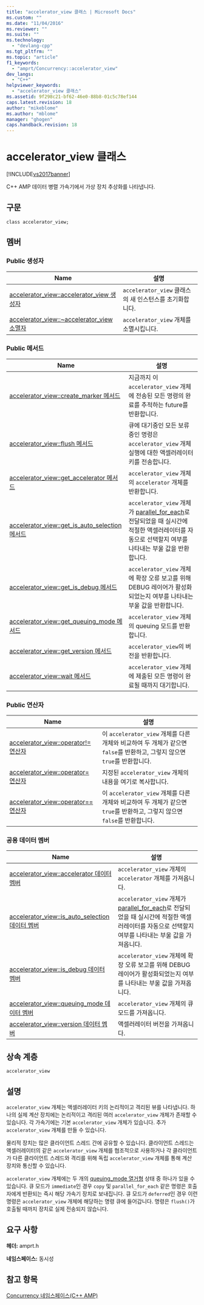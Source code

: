 ```yaml
---
title: "accelerator_view 클래스 | Microsoft Docs"
ms.custom: ""
ms.date: "11/04/2016"
ms.reviewer: ""
ms.suite: ""
ms.technology: 
  - "devlang-cpp"
ms.tgt_pltfrm: ""
ms.topic: "article"
f1_keywords: 
  - "amprt/Concurrency::accelerator_view"
dev_langs: 
  - "C++"
helpviewer_keywords: 
  - "accelerator_view 클래스"
ms.assetid: 9f298c21-bf62-46e0-88b8-01c5c78ef144
caps.latest.revision: 18
author: "mikeblome"
ms.author: "mblome"
manager: "ghogen"
caps.handback.revision: 18
---
```

# accelerator_view 클래스
[!INCLUDE[vs2017banner](../../../assembler/inline/includes/vs2017banner.md)]

C\+\+ AMP 데이터 병렬 가속기에서 가상 장치 추상화를 나타냅니다.  
  
## 구문  
  
```  
class accelerator_view;  
```  
  
## 멤버  
  
### Public 생성자  
  
|Name|설명|  
|----------|--------|  
|[accelerator\_view::accelerator\_view 생성자](../Topic/accelerator_view::accelerator_view%20Constructor.md)|`accelerator_view` 클래스의 새 인스턴스를 초기화합니다.|  
|[accelerator\_view::~accelerator\_view 소멸자](../Topic/accelerator_view::~accelerator_view%20Destructor.md)|`accelerator_view` 개체를 소멸시킵니다.|  
  
### Public 메서드  
  
|Name|설명|  
|----------|--------|  
|[accelerator\_view::create\_marker 메서드](../Topic/accelerator_view::create_marker%20Method.md)|지금까지 이 `accelerator_view` 개체에 전송된 모든 명령의 완료를 추적하는 future를 반환합니다.|  
|[accelerator\_view::flush 메서드](../Topic/accelerator_view::flush%20Method.md)|큐에 대기중인 모든 보류 중인 명령은 `accelerator_view` 개체 실행에 대한 액셀러레이터 키를 전송합니다.|  
|[accelerator\_view::get\_accelerator 메서드](../Topic/accelerator_view::get_accelerator%20Method.md)|`accelerator_view` 개체의 `accelerator` 개체를 반환합니다.|  
|[accelerator\_view::get\_is\_auto\_selection 메서드](../Topic/accelerator_view::get_is_auto_selection%20Method.md)|`accelerator_view` 개체가 [parallel\_for\_each](../Topic/parallel_for_each%20Function%20\(C++%20AMP\).md)로 전달되었을 때 실시간에 적절한 액셀러레이터를 자동으로 선택할지 여부를 나타내는 부울 값을 반환합니다.|  
|[accelerator\_view::get\_is\_debug 메서드](../Topic/accelerator_view::get_is_debug%20Method.md)|`accelerator_view` 개체에 확장 오류 보고를 위해 DEBUG 레이어가 활성화되었는지 여부를 나타내는 부울 값을 반환합니다.|  
|[accelerator\_view::get\_queuing\_mode 메서드](../Topic/accelerator_view::get_queuing_mode%20Method.md)|`accelerator_view` 개체의 queuing 모드를 반환합니다.|  
|[accelerator\_view::get\_version 메서드](../Topic/accelerator_view::get_version%20Method.md)|`accelerator_view`의 버전을 반환합니다.|  
|[accelerator\_view::wait 메서드](../Topic/accelerator_view::wait%20Method.md)|`accelerator_view` 개체에 제출된 모든 명령이 완료될 때까지 대기합니다.|  
  
### Public 연산자  
  
|Name|설명|  
|----------|--------|  
|[accelerator\_view::operator\!\= 연산자](../Topic/accelerator_view::operator!=%20Operator.md)|이 `accelerator_view` 개체를 다른 개체와 비교하여 두 개체가 같으면 `false`를 반환하고, 그렇지 않으면 `true`를 반환합니다.|  
|[accelerator\_view::operator\= 연산자](../Topic/accelerator_view::operator=%20Operator.md)|지정된 `accelerator_view` 개체의 내용을 여기로 복사합니다.|  
|[accelerator\_view::operator\=\= 연산자](../Topic/accelerator_view::operator==%20Operator.md)|이 `accelerator_view` 개체를 다른 개체와 비교하여 두 개체가 같으면 `true`를 반환하고, 그렇지 않으면 `false`를 반환합니다.|  
  
### 공용 데이터 멤버  
  
|Name|설명|  
|----------|--------|  
|[accelerator\_view::accelerator 데이터 멤버](../Topic/accelerator_view::accelerator%20Data%20Member.md)|`accelerator_view` 개체의 `accelerator` 개체를 가져옵니다.|  
|[accelerator\_view::is\_auto\_selection 데이터 멤버](../Topic/accelerator_view::is_auto_selection%20Data%20Member.md)|`accelerator_view` 개체가 [parallel\_for\_each](../Topic/parallel_for_each%20Function%20\(C++%20AMP\).md)로 전달되었을 때 실시간에 적절한 액셀러레이터를 자동으로 선택할지 여부를 나타내는 부울 값을 가져옵니다.|  
|[accelerator\_view::is\_debug 데이터 멤버](../Topic/accelerator_view::is_debug%20Data%20Member.md)|`accelerator_view` 개체에 확장 오류 보고를 위해 DEBUG 레이어가 활성화되었는지 여부를 나타내는 부울 값을 가져옵니다.|  
|[accelerator\_view::queuing\_mode 데이터 멤버](../Topic/accelerator_view::queuing_mode%20Data%20Member.md)|`accelerator_view` 개체의 큐 모드를 가져옵니다.|  
|[accelerator\_view::version 데이터 멤버](../Topic/accelerator_view::version%20Data%20Member.md)|액셀러레이터 버전을 가져옵니다.|  
  
## 상속 계층  
 `accelerator_view`  
  
## 설명  
 `accelerator_view` 개체는 액셀러레이터 키의 논리적이고 격리된 뷰를 나타냅니다.  하나의 실제 계산 장치에는 논리적이고 격리된 여러 `accelerator_view` 개체가 존재할 수 있습니다.  각 가속기에는 기본 `accelerator_view` 개체가 있습니다.  추가 `accelerator_view` 개체를 만들 수 있습니다.  
  
 물리적 장치는 많은 클라이언트 스레드 간에 공유할 수 있습니다.  클라이언트 스레드는 액셀러레이터의 같은 `accelerator_view` 개체를 협조적으로 사용하거나 각 클라이언트가 다른 클라이언트 스레드와 격리를 위해 독립 `accelerator_view` 개체를 통해 계산 장치와 통신할 수 있습니다.  
  
 `accelerator_view` 개체에는 두 개의 [queuing\_mode 열거형](../../../parallel/amp/reference/queuing-mode-enumeration.md) 상태 중 하나가 있을 수 있습니다.  큐 모드가 `immediate`인 경우 `copy` 및 `parallel_for_each` 같은 명령은 호출자에게 반환되는 즉시 해당 가속기 장치로 보내집니다.  큐 모드가 `deferred`인 경우 이런 명령은 `accelerator_view` 개체에 해당하는 명령 큐에 들어갑니다.  명령은 `flush()`가 호출될 때까지 장치로 실제 전송되지 않습니다.  
  
## 요구 사항  
 **헤더:** amprt.h  
  
 **네임스페이스:** 동시성  
  
## 참고 항목  
 [Concurrency 네임스페이스\(C\+\+ AMP\)](../../../parallel/amp/reference/concurrency-namespace-cpp-amp.md)